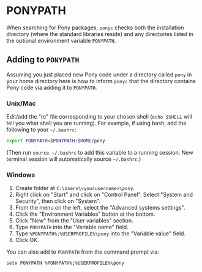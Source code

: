 # PONYPATH

When searching for Pony packages, `ponyc` checks both the installation directory (where the standard libraries reside) and any directories listed in the optional environment variable `PONYPATH`.

## Adding to `PONYPATH`

Assuming you just placed new Pony code under a directory called `pony` in your home directory here is how to inform `ponyc` that the directory contains Pony code via adding it to `PONYPATH`.

### Unix/Mac

Edit/add the "rc" file corresponding to your chosen shell (`echo $SHELL` will tell you what shell you are running). For example, if using bash, add the following to your `~/.bashrc`:

```bash
export PONYPATH=$PONYPATH:$HOME/pony
```

(Then run `source ~/.bashrc` to add this variable to a running session. New terminal session will automatically source `~/.bashrc`.)

### Windows

1. Create folder at `C:\Users\<yourusername>\pony`.
2. Right click on "Start" and click on "Control Panel". Select "System and Security", then click on "System".
3. From the menu on the left, select the "Advanced systems settings".
4. Click the "Environment Variables" button at the bottom.
5. Click "New" from the "User variables" section.
6. Type `PONYPATH` into the "Variable name" field.
7. Type `%PONYPATH%;%USERPROFILE%\pony` into the "Variable value" field.
8. Click OK.

You can also add to `PONYPATH` from the command prompt via:

```bash
setx PONYPATH %PONYPATH%;%USERPROFILE%\pony
```
